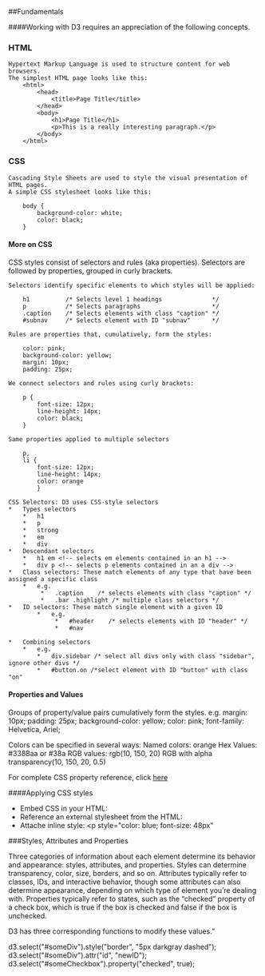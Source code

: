<!-- note: Install Markdown Preview extension on Chrome Browser -->

##Fundamentals

####Working with D3 requires an appreciation of the following concepts.

### HTML
    Hypertext Markup Language is used to structure content for web browsers.
    The simplest HTML page looks like this:
        <html>
            <head>
                <title>Page Title</title>
            </head>
            <body>
                <h1>Page Title</h1>
                <p>This is a really interesting paragraph.</p>
            </body>
        </html>

### CSS
    Cascading Style Sheets are used to style the visual presentation of HTML pages.
    A simple CSS stylesheet looks like this:

        body {
            background-color: white;
            color: black;
        }
#### More on CSS
 CSS styles consist of selectors and rules (aka properties).
    Selectors are followed by properties, grouped in curly brackets.

    Selectors identify specific elements to which styles will be applied:

        h1          /* Selects level 1 headings              */
        p           /* Selects paragraphs                    */
        .caption    /* Selects elements with class "caption" */
        #subnav     /* Selects element with ID "subnav"      */

    Rules are properties that, cumulatively, form the styles:

        color: pink;
        background-color: yellow;
        margin: 10px;
        padding: 25px;

    We connect selectors and rules using curly brackets:

        p {
            font-size: 12px;
            line-height: 14px;
            color: black;
        }

    Same properties applied to multiple selectors

        p,
        li {
            font-size: 12px;
            line-height: 14px;
            color: orange
            }

    CSS Selectors: D3 uses CSS-style selectors
    *   Types selectors
        *   h1
        *   p
        *   strong
        *   em
        *   div
    *   Descendant selectors
        *   h1 em <!-- selects em elements contained in an h1 -->
        *   div p <!-- selects p elements contained in an a div -->
    *   Class selectors: These match elements of any type that have been assigned a specific class
        *   e.g.
             *   .caption    /* selects elements with class "caption" */
             *   .bar .highlight /* multiple class selectors */
    *   ID selectors: These match single element with a given ID
            *   e.g.
                 *   #header    /* selects elements with ID "header" */
                 *   #nav

    *   Combining selectors
        *   e.g.
            *   div.sidebar /* select all divs only with class "sidebar", ignore other divs */
            *   #button.on /*select element with ID "button" with class "on"
#### Properties and Values
Groups of property/value pairs cumulatively form the styles.
e.g.
margin: 10px;
padding: 25px;
background-color: yellow;
color: pink;
font-family: Helvetica, Ariel;

Colors can be specified in several ways:
Named colors: orange
Hex Values: #3388aa or #38a
RGB values: rgb(10, 150, 20)
RGB with alpha transparency(10, 150, 20, 0.5)

For complete CSS property reference, click [here](https://developer.mozilla.org/en-US/docs/Web/CSS/Reference)

####Applying CSS styles
*   Embed CSS in your HTML: <style> </style>
*   Reference an external stylesheet from the HTML: <link rel="stylesheet" href="styles.css">
*   Attache inline style: <p style="color: blue; font-size: 48px"<p/>

###Styles, Attributes and Properties

Three categories of information about each element determine its behavior and appearance: styles, attributes, and properties.
Styles can determine transparency, color, size, borders, and so on.
Attributes typically refer to classes, IDs, and interactive behavior, though some attributes can also determine appearance, depending on which type of element you’re dealing with.
Properties typically refer to states, such as the “checked” property of a check box, which is true if the box is checked and false if the box is unchecked.


D3 has three corresponding functions to modify these values.”

d3.select("#someDiv").style("border", "5px darkgray dashed");
d3.select("#someDiv").attr("id", "newID");
d3.select("#someCheckbox").property("checked", true);








